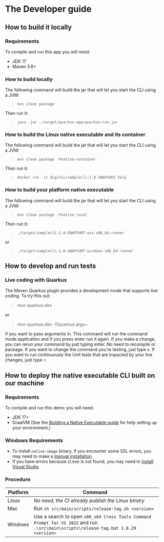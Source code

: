 # The Developer guide

## How to build it locally

### Requirements

To compile and run this app you will need:

- JDK 17
- Maven 3.8+

### How to build locally

The following command will build the jar that will let you start the CLI using a JVM:

> `mvn clean package`

Then run it:

> `java -jar ./target/quarkus-app/quarkus-run.jar`

### How to build the Linux native executable and its container

The following command will build the jar that will let you start the CLI using a JVM:

> `mvn clean package -Pnative-container`

Then run it:

> `docker run -it digital/samplecli:1.0-SNAPSHOT help`

### How to build your platform native executable

The following command will build the jar that will let you start the CLI using a JVM:

> `mvn clean package -Pnative-local`

Then run it:

> `./target/samplecli-1.0-SNAPSHOT-osx-x86_64-runner`

or

> `./target/samplecli-1.0-SNAPSHOT-windows-x86_64-runner`

## How to develop and run tests

### Live coding with Quarkus

The Maven Quarkus plugin provides a development mode that supports live coding. To try this out:

> mvn quarkus:dev

or

> mvn quarkus:dev -Dquarkus.args=<args>

if you want to pass arguments in. This command will run the command mode application and if you press enter run it
again. If you make a change, you can rerun your command by just typing enter. No need to recompile or package. If you
want to change the command you're testing, just type `e`. If you want to run continuously the Unit tests that are
impacted by your live changes, just type `r`.

## How to deploy the native executable CLI built on our machine

### Requirements

To compile and run this demo you will need:

- JDK 17+
- GraalVM (See the [Building a Native Executable guide](https://quarkus.io/guides/building-native-image-guide)
  for help setting up your environment.)

### Windows Requirements

- To install `native-image` binary, if you encounter some SSL errors, you may need to make
  a [manual installation](https://www.graalvm.org/22.1/reference-manual/graalvm-updater/#install-components-manually).
- If you have errors because cl.exe is not found, you may need
  to [install Visual Studio](https://visualstudio.microsoft.com/thank-you-downloading-visual-studio/?sku=Community&channel=Release&source=VSLandingPage&cid=2029&workload=cplusplus)

### Procedure

| Platform | Command |
|----------|---------|
| Linux | *No need, the CI already publish the Linux binary* |
| Mac | Run `sh src/main/scripts/release-tag.sh <version>` |
|Windows|Use a search to open `x86_x64 Cross Tools Command Prompt for VS 2022` and run `.\src\main\scripts\release-tag.bat 1.0.29 <version>`|

